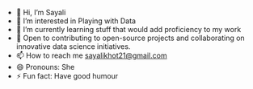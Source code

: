 - 👋 Hi, I’m Sayali
- 👀 I’m interested in Playing with Data
- 🌱 I’m currently learning stuff that would add proficiency to my work
- 💞️ Open to contributing to open-source projects and collaborating on innovative data science initiatives.
- 📫 How to reach me sayalikhot21@gmail.com
- 😄 Pronouns: She
- ⚡ Fun fact: Have good humour

<!---
Sayali19-cell/Sayali19-cell is a ✨ special ✨ repository because its `README.md` (this file) appears on your GitHub profile.
You can click the Preview link to take a look at your changes.
--->
